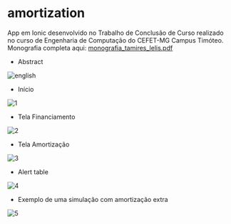 # amortization
App em Ionic desenvolvido no Trabalho de Conclusão de Curso realizado no curso de Engenharia de Computação do CEFET-MG Campus Timóteo.
Monografia completa aqui: 
[monografia_tamires_lelis.pdf](https://github.com/tamiresslelis/amortization/files/2070258/monografia_tamires_lelis.pdf)

- Abstract

![english](https://user-images.githubusercontent.com/11637487/40946654-0fd50ce6-6835-11e8-9fa7-c6db9af653dd.PNG)

- Início

![1](https://user-images.githubusercontent.com/11637487/37570876-5bc0cad0-2ad4-11e8-9fbb-e35c0f78751c.PNG)


- Tela Financiamento

![2](https://user-images.githubusercontent.com/11637487/37570877-5be9d0f6-2ad4-11e8-8216-8096374caaa2.PNG)

- Tela Amortização

![3](https://user-images.githubusercontent.com/11637487/37570878-5c13087c-2ad4-11e8-80c6-ae155fedfa45.PNG)

- Alert table

![4](https://user-images.githubusercontent.com/11637487/37570879-5c3c30f8-2ad4-11e8-8ab5-7c3f589d430b.PNG)

- Exemplo de uma simulação com amortização extra

![5](https://user-images.githubusercontent.com/11637487/37570875-5b949474-2ad4-11e8-9414-96f40e471b91.PNG)


